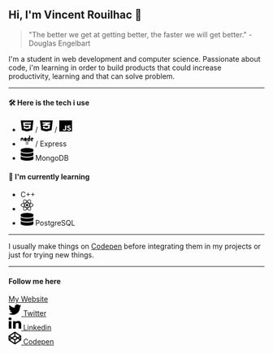 <!--[![Vincent's Header](https://github.com/Vincent-Projects/Vincent-Projects/blob/main/assets/<BANNER.PNG>)](wwww.vincentrouilhac.com)
// TODO : make a banner with PS
-->

## Hi, I'm Vincent Rouilhac :slightly_smiling_face:

> "The better we get at getting better, the faster we will get better." - Douglas Engelbart

I'm a student in web development and computer science. Passionate about code, i'm learning in order to build products that could increase productivity, learning and that can solve problem.

---

#### :hammer_and_wrench: Here is the tech i use

-   <img src="https://github.com/Vincent-Projects/Vincent-Projects/blob/main/assets/icons/html5-brands.svg" width="25" height="25"> / <img src="https://github.com/Vincent-Projects/Vincent-Projects/blob/main/assets/icons/css3-alt-brands.svg" width="25" height="25"> / <img src="https://github.com/Vincent-Projects/Vincent-Projects/blob/main/assets/icons/js-brands.svg" width="25" height="25">
-   <img src="https://github.com/Vincent-Projects/Vincent-Projects/blob/main/assets/icons/node-brands.svg" width="25" height="25"> / Express
-   <img src="https://github.com/Vincent-Projects/Vincent-Projects/blob/main/assets/icons/database-solid.svg" width="25" height="25"> MongoDB

#### :brain: I'm currently learning

-   C++
-   <img src="https://github.com/Vincent-Projects/Vincent-Projects/blob/main/assets/icons/react-brands.svg" width="25" height="25">
-   <img src="https://github.com/Vincent-Projects/Vincent-Projects/blob/main/assets/icons/database-solid.svg" width="25" height="25"> PostgreSQL

---

I usually make things on [Codepen](https://codepen.io/crysyrood) before integrating them in my projects or just for trying new things.

---

#### Follow me here

<a href="www.vincentrouilhac.com">My Website</a>\
<a href="https://twitter.com/home">
<img src="https://github.com/Vincent-Projects/Vincent-Projects/blob/main/assets/icons/twitter-brands.svg" width="25" height="25"> Twitter
</a>\
<a href="https://www.linkedin.com/in/vincent-rouilhac-380b501b9/">
<img src="https://github.com/Vincent-Projects/Vincent-Projects/blob/main/assets/icons/linkedin-in-brands.svg" width="25" height="25"> Linkedin
</a>\
<a href="https://codepen.io/crysyrood">
<img src="https://github.com/Vincent-Projects/Vincent-Projects/blob/main/assets/icons/codepen-brands.svg" width="25" height="25"> Codepen
</a>

<!--
**Vincent-Projects/Vincent-Projects** is a ✨ _special_ ✨ repository because its `README.md` (this file) appears on your GitHub profile.

Here are some ideas to get you started:

- 🔭 I’m currently working on ...
- 🌱 I’m currently learning ...
- 👯 I’m looking to collaborate on ...
- 🤔 I’m looking for help with ...
- 💬 Ask me about ...
- 📫 How to reach me: ...
- 😄 Pronouns: ...
- ⚡ Fun fact: ...
-->
